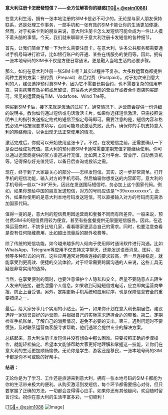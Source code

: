 **意大利注册卡怎麽發短信？——全方位解答你的疑惑[[TG💪+ @esim1088](https://t.me/s/esim1088)]**

在意大利生活，拥有一张本地注册的SIM卡是必不可少的。无论是与家人朋友保持联系，还是处理工作事务，一部手机和一张有效的SIM卡能让你的生活更加便捷。然而，对于初来乍到的朋友来说，意大利注册卡怎么发短信可能会成为一件让人摸不着头脑的事情。今天，我们就来聊聊关于意大利注册卡发短信的各种细节。

首先，让我们简单了解一下为什么需要注册卡。在意大利，许多公共服务都需要通过手机号码进行验证，比如银行账户的开通、某些在线服务的使用等。因此，拥有一张本地号码的SIM卡不仅是方便日常通讯，更是融入当地生活的必要步骤。

那么，如何在意大利注册一张SIM卡呢？其实过程并不复杂。大多数运营商都提供两种主要的方案：预付费（Prepaid）和后付费（Postpaid）。对于初次来到意大利的人，建议选择预付费SIM卡，因为它不需要长期合约，也不需要复杂的信用审查。只需携带有效护照或居留证，前往各大运营商的营业厅或者合作商店购买即可。常见的运营商有TIM、Vodafone、Wind Tre等。

购买到SIM卡后，接下来就是激活的过程了。通常情况下，运营商会提供一份详细的说明书，教你如何通过短信或电话激活卡片。如果你选择短信激活，只需按照说明书上的指引发送指定格式的短信至指定号码即可。需要注意的是，短信内容和格式必须严格按照要求填写，否则可能导致激活失败。此外，确保你的手机支持意大利的网络频段，以免出现无法正常使用的情况。

激活完成后，你就可以开始使用这张卡了。不过，在发短信之前，还需要确认一下是否已经成功充值。意大利的预付费SIM卡通常需要定期充值才能继续使用。你可以通过运营商提供的官方渠道进行充值，比如网上支付平台、营业厅、自动售货机等。记得保存好充值凭证，以备日后查询或投诉之需。

现在，终于到了大家最关心的部分——怎样发短信。其实，这一步非常简单。打开手机的短信功能，输入对方的手机号码，然后编辑你想发送的内容即可。意大利的手机号码一般以“+39”开头，因此在发送国际短信时，务必加上这个国家代码。例如，如果你想给中国的朋友发送短信，对方的号码应该是“+39xxxxxxxxxx”。此外，如果你使用的是意大利本地号码发送短信，可以直接输入对方的号码而无需添加国家代码。

值得一提的是，意大利的短信费用因运营商和套餐不同而有所差异。一般来说，预付费SIM卡的短信费用较为便宜，甚至有些套餐提供无限量短信服务。因此，在选择运营商时，不妨多比较几家，看看哪家更适合自己的需求。同时，也要注意查看是否有任何隐藏费用，比如超出流量后的额外收费等。

除了传统的短信功能，如今越来越多的人倾向于使用即时通讯软件进行沟通。比如WhatsApp、Telegram等应用不仅支持文字聊天，还能发送语音消息、图片、视频等多种形式的内容。这些应用通常对网络连接的要求较高，但一旦连接稳定，就能享受到更高效、便捷的交流体验。对于经常需要跨国沟通的人来说，这些工具无疑是非常实用的选择。

当然，在享受便利的同时，也要注意保护个人隐私和安全。尽量不要随意点击陌生人发来的链接，避免泄露个人信息。如果收到可疑短信或电话，应立即向运营商举报，防止上当受骗。另外，定期更新手机系统和应用程序，也是保障信息安全的重要措施之一。

最后，给大家分享几个实用的小贴士。第一，如果你计划在意大利长期居住，建议选择一家信誉良好的运营商，并根据自己的实际需求选择合适的套餐。第二，定期检查手机账单，了解自己的消费情况，避免不必要的支出。第三，遇到问题时不要慌张，及时联系运营商客服寻求帮助，他们通常会提供专业的解决方案。

总结起来，意大利注册卡发短信并没有想象中那么困难。只要按照正确的步骤操作，就能轻松搞定。希望本文能够帮助大家更好地理解和掌握这一技能，让你们在意大利的生活更加顺畅愉快。无论你是学生、游客还是移民，一张本地号码的SIM卡都是你不可或缺的好帮手。

**结语：**

无论你是为了学习、工作还是旅游来到意大利，拥有一张本地号码的SIM卡都能为你的生活带来极大的便利。从购买激活到发短信，每个环节都需要细心对待，但只要掌握了正确的方法，一切都会变得得心应手。如果你还有其他疑问，欢迎随时留言讨论。祝你在意大利的生活丰富多彩，一切顺利！

[[TG💪+ @esim1088](https://t.me/s/esim1088) ![Image](https://i.postimg.cc/4NQfJmqS/Snipaste-2025-05-13-00-14-12.png)]